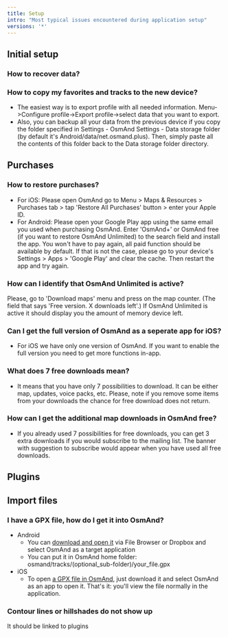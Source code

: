 ```yaml
---
title: Setup
intro: "Most typical issues encountered during application setup"
versions: '*'
---
```


## Initial setup 

### How to recover data?
### How to copy my favorites and tracks to the new device?
- The easiest way is to export profile with all needed information. Menu->Configure profile->Export profile->select data that you want to export.
- Also, you can backup all your data from the previous device if you copy the folder specified in Settings - OsmAnd Settings - Data storage folder (by default it's Android/data/net.osmand.plus). Then, simply paste all the contents of this folder back to the Data storage folder directory.
## Purchases
### How to restore purchases?
- For iOS: Please open OsmAnd go to Menu > Maps & Resources > Purchases tab > tap 'Restore All Purchases' button > enter your Apple ID.
- For Android: Please open your Google Play app using the same email you used when purchasing OsmAnd. Enter 'OsmAnd+' or OsmAnd free (if you want to restore OsmAnd Unlimited) to the search field and install the app. You won't have to pay again, all paid function should be available by default. If that is not the case, please go to your device's Settings > Apps > 'Google Play' and clear the cache. Then restart the app and try again.
### How can I identify that OsmAnd Unlimited is active?
Please, go to 'Download maps' menu and press on the map counter. (The field that says 'Free version. X downloads left'.) If OsmAnd Unlimited is active it should display you the amount of memory device left.
### Can I get the full version of OsmAnd as a seperate app for iOS?
- For iOS we have only one version of OsmAnd. If you want to enable the full version you need to get more functions in-app. 
### What does 7 free downloads mean?
- It means that you have only 7 possibilities to download. It can be either map, updates, voice packs, etc. 
Please, note if you remove some items from your downloads the chance for free download does not return. 
### How can I get the additional map downloads in OsmAnd free?
- If you already used 7 possibilities for free downloads, you can get 3 extra downloads if you would subscribe to the mailing list. The banner with suggestion to subscribe would appear when you have used all free downloads.

## Plugins

## Import files
### I have a GPX file, how do I get it into OsmAnd?
- Android
    * You can [download and open it](https://osmand.net/features/trip-planning#Planning_trip_using_GPX_track) via File Browser or Dropbox and select OsmAnd as a target application
    * You can put it in OsmAnd home folder: osmand/tracks/(optional\_sub-folder)/your\_file.gpx
- iOS
    * To open [a GPX file in OsmAnd](https://osmand.net/features/trip-planning#Planning_trip_using_GPX_track),
just download it and select OsmAnd as an app to open it. That's it: you'll view the file normally in the application.


### Contour lines or hillshades do not show up
It should be linked to plugins



